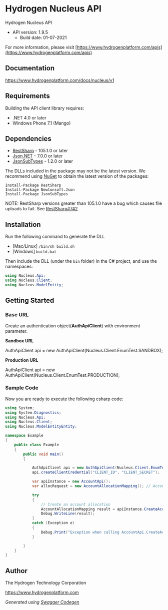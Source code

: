 # Hydrogen Nucleus API

Hydrogen Nucleus API
- API version: 1.9.5
  - Build date: 01-07-2021

For more information, please visit [https://www.hydrogenplatform.com/apis](https://www.hydrogenplatform.com/apis)


## Documentation

https://www.hydrogenplatform.com/docs/nucleus/v1

## Requirements

Building the API client library requires:
- .NET 4.0 or later
- Windows Phone 7.1 (Mango)



## Dependencies

- [RestSharp](https://www.nuget.org/packages/RestSharp) - 105.1.0 or later
- [Json.NET](https://www.nuget.org/packages/Newtonsoft.Json/) - 7.0.0 or later
- [JsonSubTypes](https://www.nuget.org/packages/JsonSubTypes/) - 1.2.0 or later

The DLLs included in the package may not be the latest version. We recommend
using [NuGet](https://docs.nuget.org/consume/installing-nuget) to obtain the latest version of the packages:

```
Install-Package RestSharp
Install-Package Newtonsoft.Json
Install-Package JsonSubTypes
```

NOTE: RestSharp versions greater than 105.1.0 have a bug which causes file uploads to fail.
See [RestSharp#742](https://github.com/restsharp/RestSharp/issues/742)


## Installation

Run the following command to generate the DLL

- [Mac/Linux] `/bin/sh build.sh`
- [Windows] `build.bat`

Then include the DLL (under the `bin` folder) in the C# project, and use the namespaces:

```csharp
using Nucleus.Api;
using Nucleus.Client;
using Nucleus.ModelEntity;
```

## Getting Started
### Base URL
Create an authentication object(**AuthApiClient**) with environment parameter.

**Sandbox URL**

AuthApiClient api = new AuthApiClient(Nucleus.Client.EnumTest.SANDBOX);

**Production URL**

AuthApiClient api = new AuthApiClient(Nucleus.Client.EnumTest.PRODUCTION);

### Sample Code
Now you are ready to execute the following csharp code:

```csharp
using System;
using System.Diagnostics;
using Nucleus.Api;
using Nucleus.Client;
using Nucleus.ModelEntityEntity;

namespace Example
{
    public class Example
    {
        public void main()
        {

            AuthApiClient api = new AuthApiClient(Nucleus.Client.EnumTest.PRODUCTION);
            api.createClientCredential("CLIENT_ID", "CLIENT_SECRET");

            var apiInstance = new AccountApi();
            var allocRequest = new AccountAllocationMapping(); // AccountAllocationMapping | allocRequest

            try
            {
                // Create an account allocation
                AccountAllocationMapping result = apiInstance.CreateAccountAllocationMappingUsingPost(allocRequest);
                Debug.WriteLine(result);
            }
            catch (Exception e)
            {
                Debug.Print("Exception when calling AccountApi.CreateAccountAllocationMappingUsingPost: " + e.Message );
            }

        }
    }
}
```
## Author
The Hydrogen Technology Corporation

https://www.hydrogenplatform.com

*Generated using [Swagger Codegen](https://github.com/swagger-api/swagger-codegen)*
